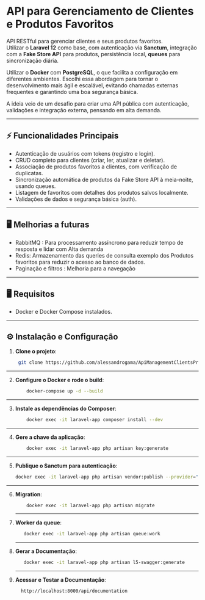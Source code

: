 # API para Gerenciamento de Clientes e Produtos Favoritos

API RESTful para gerenciar clientes e seus produtos favoritos.  
Utilizar o **Laravel 12** como base, com autenticação via **Sanctum**, integração com a **Fake Store API** para produtos, persistência local, **queues** para sincronização diária.

Utilizar o **Docker** com **PostgreSQL**, o que facilita a configuração em diferentes ambientes. Escolhi essa abordagem para tornar o desenvolvimento mais ágil e escalável, evitando chamadas externas frequentes e garantindo uma boa segurança básica.

A ideia veio de um desafio para criar uma API pública com autenticação, validações e integração externa, pensando em alta demanda.

---

## ⚡ Funcionalidades Principais
- Autenticação de usuários com tokens (registro e login).
- CRUD completo para clientes (criar, ler, atualizar e deletar).
- Associação de produtos favoritos a clientes, com verificação de duplicatas.
- Sincronização automática de produtos da Fake Store API à meia-noite, usando queues.
- Listagem de favoritos com detalhes dos produtos salvos localmente.
- Validações de dados e segurança básica (auth).
---
## 🖥️ Melhorias a futuras
 - RabbitMQ : Para processamento assíncrono para reduzir tempo de resposta e lidar com Alta demanda
 - Redis: Armazenamento das queries de consulta exemplo dos Produtos favoritos para reduzir o acesso ao banco de dados.
 - Paginação e filtros : Melhoria para a navegação
---

## 🖥️ Requisitos
- Docker e Docker Compose instalados.

---

## ⚙️ Instalação e Configuração

1. **Clone o projeto**:
   ```bash
    git clone https://github.com/alessandrogama/ApiManagementClientsProducts.git 
   ```
---

2. **Configure o Docker e rode o build**:
    ```bash
        docker-compose up -d --build
    ```
---
3. **Instale as dependências do Composer**:
    ```bash
        docker exec -it laravel-app composer install --dev
    ```
  ---
4. **Gere a chave da aplicação**:    
    ```bash
        docker exec -it laravel-app php artisan key:generate
    ```
  ---
5. **Publique o Sanctum para autenticação**:   
    ```bash
    docker exec -it laravel-app php artisan vendor:publish --provider="Laravel\Sanctum\SanctumServiceProvider"
    ```
  ---
6. **Migration**:    
    ```bash
        docker exec -it laravel-app php artisan migrate
    ```
      ---
7. **Worker da queue**:  
    ```bash
       docker exec -it laravel-app php artisan queue:work
    ```
    ---
8. **Gerar a Documentação**:     
    ```bash
       docker exec -it laravel-app php artisan l5-swagger:generate
     ```
    ---
8. **Acessar e Testar a Documentação**:           
     ```bash
       http://localhost:8000/api/documentation
     ```